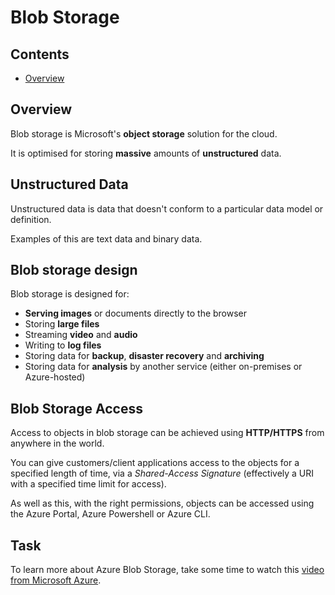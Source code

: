 # Blob Storage

<!--TOC_START-->
## Contents
- [Overview](#overview)

<!--TOC_END-->
## Overview

Blob storage is Microsoft's **object storage** solution for the cloud.

It is optimised for storing **massive** amounts of **unstructured** data.

## Unstructured Data

Unstructured data is data that doesn't conform to a particular data model or definition.

Examples of this are text data and binary data.

## Blob storage design

Blob storage is designed for:

* **Serving images** or documents directly to the browser
* Storing **large files**
* Streaming **video** and **audio**
* Writing to **log files**
* Storing data for **backup**, **disaster recovery** and **archiving**
* Storing data for **analysis** by another service (either on-premises or Azure-hosted)

## Blob Storage Access

Access to objects in blob storage can be achieved using **HTTP/HTTPS** from anywhere in the world.

You can give customers/client applications access to the objects for a specified length of time, via a _Shared-Access Signature_ (effectively a URI with a specified time limit for access).

As well as this, with the right permissions, objects can be accessed using the Azure Portal, Azure Powershell or Azure CLI.

## Task

To learn more about Azure Blob Storage, take some time to watch this [video from Microsoft Azure](https://www.youtube.com/watch?v=UJG6viKU_A8).